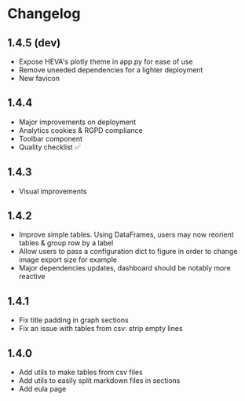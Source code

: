 # Changelog

## 1.4.5 (dev)

- Expose HEVA's plotly theme in app.py for ease of use
- Remove uneeded dependencies for a lighter deployment
- New favicon

## 1.4.4

- Major improvements on deployment
- Analytics cookies & RGPD compliance
- Toolbar component
- Quality checklist :white_check_mark:

## 1.4.3
- Visual improvements

## 1.4.2

- Improve simple tables. Using DataFrames, users may now reorient tables & group row by a label
- Allow users to pass a configuration dict to figure in order to change image export size for example
- Major dependencies updates, dashboard should be notably more reactive

## 1.4.1

- Fix title padding in graph sections
- Fix an issue with tables from csv: strip empty lines

## 1.4.0

- Add utils to make tables from csv files
- Add utils to easily split markdown files in sections
- Add eula page
